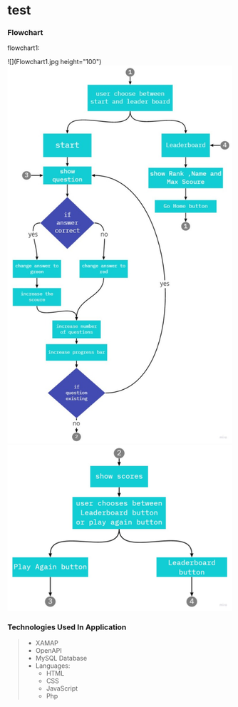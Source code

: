 # test
### Flowchart
flowchart1:

![](Flowchart1.jpg height="100")
![](Flowchart2.jpg)
![](Flowchart3.jpg)
### Technologies Used In Application
>- XAMAP
>- OpenAPI
>- MySQL Database 
>- Languages: 
>   - HTML
>   - CSS
>   - JavaScript 
>   - Php
